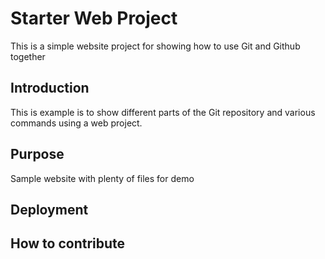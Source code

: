 # Starter Web Project

This is a simple website project for showing how to use Git and Github together

## Introduction

This is example is to show different parts of the Git repository and various commands using a web project.

## Purpose

Sample website with plenty of files for demo

## Deployment

## How to contribute